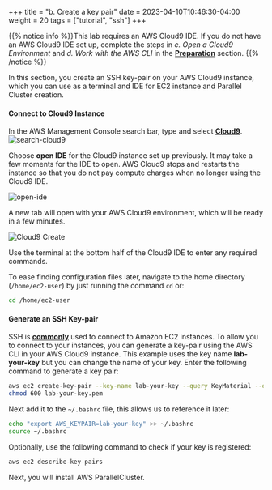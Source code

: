 +++
title = "b. Create a key pair"
date = 2023-04-10T10:46:30-04:00
weight = 20
tags = ["tutorial", "ssh"]
+++

{{% notice info %}}This lab requires an AWS Cloud9 IDE. If you do not have an AWS Cloud9 IDE set up, complete the steps in *c. Open a Cloud9 Environment* and *d. Work with the AWS CLI* in the **[Preparation](/02-aws-getting-started.html)** section.
{{% /notice %}}

In this section, you create an SSH key-pair on your AWS Cloud9 instance, which you can use as a terminal and IDE for EC2 instance and Parallel Cluster creation.

#### Connect to Cloud9 Instance

In the AWS Management Console search bar, type and select **[Cloud9](https://console.aws.amazon.com/cloud9/home)**. 
![search-cloud9](/images/hpc-aws-parallelcluster-workshop/lab1-pcluster-workshop-03-cloud9_search.png)

Choose **open IDE** for the Cloud9 instance set up previously. It may take a few moments for the IDE to open. AWS Cloud9 stops and restarts the instance so that you do not pay compute charges when no longer using the Cloud9 IDE. 

![open-ide](/images/hpc-aws-parallelcluster-workshop/lab1-pcluster-workshop-03-cloud9_OpenIDE.png)

A new tab will open with your AWS Cloud9 environment, which will be ready in a few minutes.

![Cloud9 Create](/images/introductory-steps/cloud9-create.png)

Use the terminal at the bottom half of the Cloud9 IDE to enter any required commands.

To ease finding configuration files later, navigate to the home directory (`/home/ec2-user`) by just running the command `cd` or:

```bash
cd /home/ec2-user
```

#### Generate an SSH Key-pair
SSH is **[commonly](https://docs.aws.amazon.com/AWSEC2/latest/UserGuide/AccessingInstancesLinux.html)** used to connect to Amazon EC2 instances. To allow you to connect to your instances, you can generate a key-pair using the AWS CLI in your AWS Cloud9 instance. This example uses the key name **lab-your-key** but you can change the name of your key. Enter the following command to generate a key pair:

```bash
aws ec2 create-key-pair --key-name lab-your-key --query KeyMaterial --output text > lab-your-key.pem
chmod 600 lab-your-key.pem
```

Next add it to the `~/.bashrc` file, this allows us to reference it later:

```bash
echo "export AWS_KEYPAIR=lab-your-key" >> ~/.bashrc
source ~/.bashrc
```

Optionally, use the following command to check if your key is registered:

```bash
aws ec2 describe-key-pairs
```

Next, you will install AWS ParallelCluster.